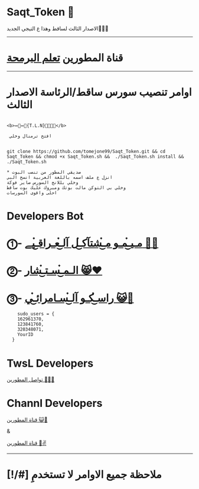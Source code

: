 # Saqt_Token 🤖

الاصدار الثالث لساقط وهذا ع التيجي الجديد🤾🏻‍♂️

* * *

# قناة المطورين [تعلم البرمحة](https://telegram.me/Ch_Dev)

* * *

# اوامر تنصيب سورس ساقط/الرئاسة الاصدار الثالث


```

<b>➖🔷➖🔻{T.L.N}🔻➖🔷➖</b>

 افتح ترمنال وخلي 


git clone https://github.com/tomejone99/Saqt_Token.git && cd Saqt_Token && chmod +x Saqt_Token.sh &&  ./Saqt_Token.sh install && ./Saqt_Token.sh
 
* صديقي المطور من تنصب البوت 
انزل ع ملف اسمه باللغة العربية انسخ البي 
وخلي بللانج السورس صاير فوكة 
وخلي بي التوكن مالت بوتك ومبروك عليك بوت ساقط
احلى واقوى السورسات

```

# Developers Bot

# ⓵- [مـيـ๋͜مـو مـ๋͜شتآكـ๋͜ل آلـ๋͜عـراقـ๋͜يے 🌝📍](https://telegram.me/Ii02iI)

# ⓶- [الـمـ๋͜سـتـ๋͜شار 😸❤️](https://telegram.me/Sudo_Sky)

# ⓷- [ راسـ๋͜كـو آلـ๋͜سـامرائـ๋͜ي 😺👏](https://telegram.me/d_Y_b)


```
    sudo_users = {
    162961370,
    123841760,
    320348071,
    YourID
  }
```

# TwsL Developers

[ تواصل المطورين 🌝⛹🏻](https://telegram.me/Ii02iI)

# Channl Developers

[ قناة المطورين 😺🌸](https://telegram.me/Ch_Dev)

&

[ قناة المطورين 🤖✌️](https://telegram.me/Team_Skype)

* * *

# [!/#] ملاحظة جميع الاوامر لا تستخدمِ 
